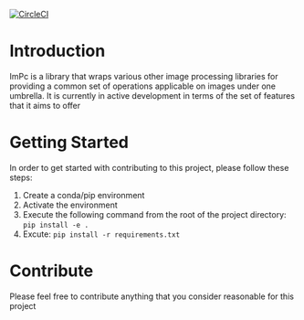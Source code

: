 [![CircleCI](https://circleci.com/gh/razaulazam/ImPc.svg?style=svg)](https://circleci.com/gh/razaulazam/ImPc)

# Introduction 
ImPc is a library that wraps various other image processing libraries for providing a common set of operations applicable on images under one umbrella. It is currently in active development in terms of the set of features that it aims to offer

# Getting Started
In order to get started with contributing to this project, please follow these steps:
1.	Create a conda/pip environment
2.	Activate the environment
3.	Execute the following command from the root of the project directory: `pip install -e .`
4.	Excute: `pip install -r requirements.txt`

# Contribute
Please feel free to contribute anything that you consider reasonable for this project
